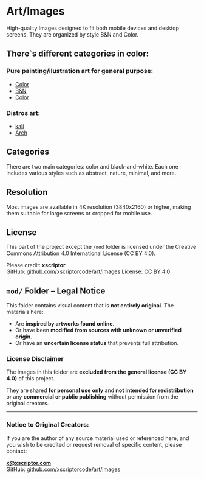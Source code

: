 # Art/Images

High-quality Images designed to fit both mobile devices and desktop screens. They are organized by style B&N and Color.

## There`s different categories in color:

### Pure painting/ilustration art for general purpose:

* [Color](./mod/README.md)
* [B&N](./byn/README.md)
* [Color](./color/README.md)

### Distros art:

* [kali](./kali/README.md)
* [Arch](./arch/README.md)




## Categories

There are two main categories: color and black-and-white. Each one includes various styles such as abstract, nature, minimal, and more.

## Resolution

Most images are available in 4K resolution (3840x2160) or higher, making them suitable for large screens or cropped for mobile use.

## License

This part of the project except the `/mod` folder is licensed under the Creative Commons Attribution 4.0 International License (CC BY 4.0).

Please credit: **xscriptor**  
GitHub: [github.com/xscriptorcode/art/images](github.com/xscriptorcode/art/images)
License: [CC BY 4.0](https://creativecommons.org/licenses/by/4.0/)


## `mod/` Folder – Legal Notice

This folder contains visual content that is **not entirely original**. The materials here:

- Are **inspired by artworks found online**.
- Or have been **modified from sources with unknown or unverified origin**.
- Or have an **uncertain license status** that prevents full attribution.

### License Disclaimer

The images in this folder are **excluded from the general license (CC BY 4.0)** of this project.

They are shared **for personal use only** and **not intended for redistribution** or any **commercial or public publishing** without permission from the original creators.

---

### Notice to Original Creators:

If you are the author of any source material used or referenced here, and you wish to be credited or request removal of specific content, please contact:

**x@xscriptor.com**  
GitHub: [github.com/xscriptorcode/art/images](https://github.com/xscriptorcode/art/images)
